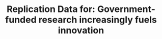 ---
layout: default
citation: ' Lee Fleming; Hillary Green; Guan-Cheng Li; Matt Marx; Dennis Yao, 2019,
  "Replication Data for: Government-funded research increasingly fuels innovation",
  https://doi.org/10.7910/DVN/DKESRC, Harvard Dataverse, V4, UNF:6:kMIqsh3DCvKiKYgMT6/H8A==
  [fileUNF] '
code: https://dataverse.harvard.edu/dataset.xhtml?persistentId=doi:10.7910/DVN/DKESRC
cost: None
description: 'This includes patent level metadata, 1926-1975 (OCRed from USPTO Image
  PDF files), 1976-2017 (parsed from USPTO HTML files), patent meta data, CPC, geography,
  agencies, entity size of the patent owner etc, government support categories at
  patent level and finally, aggregate yearly statistics. (2019-06-02) '
location: https://dataverse.harvard.edu/dataset.xhtml?persistentId=doi:10.7910/DVN/DKESRC
record_creation_timestamp: 12/05/2020 17:20:46
shortname: gov_research_fuels_innovation
terms_of_use: CC0 - "Public Domain Dedication"
timeframe: 1926-1975 and 1975-2017
title: 'Replication Data for: Government-funded research increasingly fuels innovation'
uuid: 50c1e32c-d2f5-4328-be8e-b7f172772a26
---